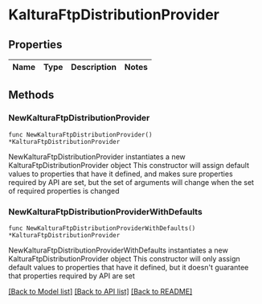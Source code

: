 # KalturaFtpDistributionProvider

## Properties

Name | Type | Description | Notes
------------ | ------------- | ------------- | -------------

## Methods

### NewKalturaFtpDistributionProvider

`func NewKalturaFtpDistributionProvider() *KalturaFtpDistributionProvider`

NewKalturaFtpDistributionProvider instantiates a new KalturaFtpDistributionProvider object
This constructor will assign default values to properties that have it defined,
and makes sure properties required by API are set, but the set of arguments
will change when the set of required properties is changed

### NewKalturaFtpDistributionProviderWithDefaults

`func NewKalturaFtpDistributionProviderWithDefaults() *KalturaFtpDistributionProvider`

NewKalturaFtpDistributionProviderWithDefaults instantiates a new KalturaFtpDistributionProvider object
This constructor will only assign default values to properties that have it defined,
but it doesn't guarantee that properties required by API are set


[[Back to Model list]](../README.md#documentation-for-models) [[Back to API list]](../README.md#documentation-for-api-endpoints) [[Back to README]](../README.md)


